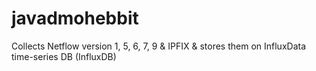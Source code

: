 # javadmohebbit
Collects Netflow version 1, 5, 6, 7, 9 &amp; IPFIX &amp; stores them on InfluxData time-series DB (InfluxDB)
